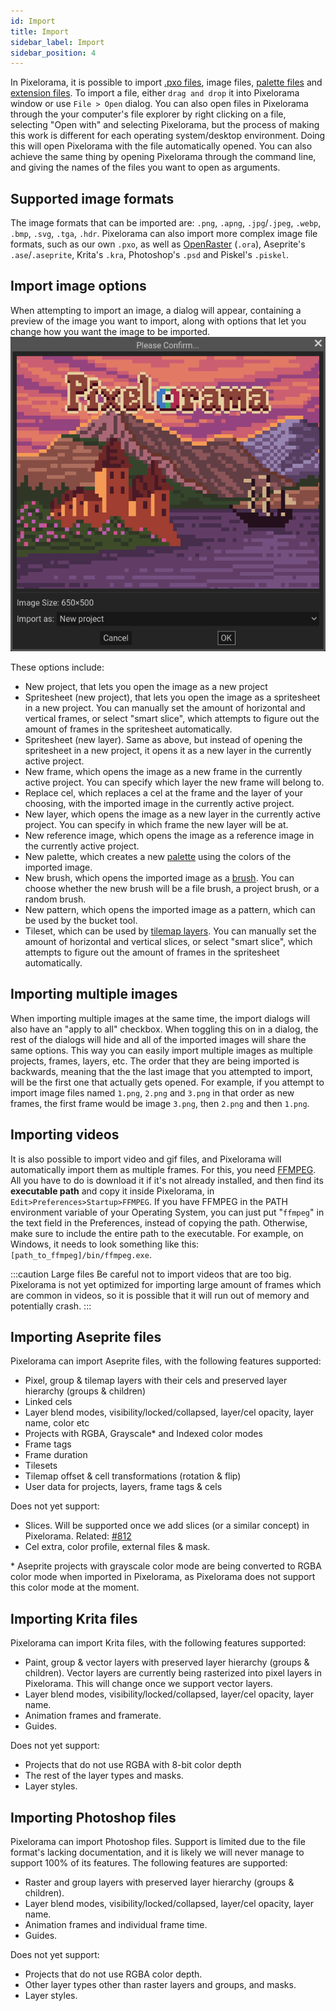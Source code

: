 ```yaml
---
id: Import
title: Import
sidebar_label: Import
sidebar_position: 4
---
```


In Pixelorama, it is possible to import [.pxo files](../concepts/project/#pxo-files), image files, [palette files](palettes) and [extension files](../extension_system/extension_basics). To import a file, either `drag and drop` it into Pixelorama window or use `File > Open` dialog. You can also open files in Pixelorama through the your computer's file explorer by right clicking on a file, selecting "Open with" and selecting Pixelorama, but the process of making this work is different for each operating system/desktop environment. Doing this will open Pixelorama with the file automatically opened. You can also achieve the same thing by opening Pixelorama through the command line, and giving the names of the files you want to open as arguments.

## Supported image formats
The image formats that can be imported are: `.png`, `.apng`, `.jpg`/`.jpeg`, `.webp`, `.bmp`, `.svg`, `.tga`, `.hdr`. Pixelorama can also import more complex image file formats, such as our own `.pxo`, as well as [OpenRaster](https://www.openraster.org/) (`.ora`), Aseprite's `.ase`/`.aseprite`, Krita's `.kra`, Photoshop's `.psd` and Piskel's `.piskel`.

## Import image options
When attempting to import an image, a dialog will appear, containing a preview of the image you want to import, along with options that let you change how you want the image to be imported.
![Import image dialog](../../static/img/import_options_dialog.png)

These options include:
- New project, that lets you open the image as a new project
- Spritesheet (new project), that lets you open the image as a spritesheet in a new project. You can manually set the amount of horizontal and vertical frames, or select "smart slice", which attempts to figure out the amount of frames in the spritesheet automatically.
- Spritesheet (new layer). Same as above, but instead of opening the spritesheet in a new project, it opens it as a new layer in the currently active project.
- New frame, which opens the image as a new frame in the currently active project. You can specify which layer the new frame will belong to.
- Replace cel, which replaces a cel at the frame and the layer of your choosing, with the imported image in the currently active project.
- New layer, which opens the image as a new layer in the currently active project. You can specify in which frame the new layer will be at.
- New reference image, which opens the image as a reference image in the currently active project.
- New palette, which creates a new [palette](palettes) using the colors of the imported image.
- New brush, which opens the imported image as a [brush](../concepts/brush). You can choose whether the new brush will be a file brush, a project brush, or a random brush.
- New pattern, which opens the imported image as a pattern, which can be used by the bucket tool.
- Tileset, which can be used by [tilemap layers](tilemaps). You can manually set the amount of horizontal and vertical slices, or select "smart slice", which attempts to figure out the amount of frames in the spritesheet automatically.

## Importing multiple images
When importing multiple images at the same time, the import dialogs will also have an "apply to all" checkbox. When toggling this on in a dialog, the rest of the dialogs will hide and all of the imported images will share the same options. This way you can easily import multiple images as multiple projects, frames, layers, etc. The order that they are being imported is backwards, meaning that the the last image that you attempted to import, will be the first one that actually gets opened. For example, if you attempt to import image files named `1.png`, `2.png` and `3.png` in that order as new frames, the first frame would be image `3.png`, then `2.png` and then `1.png`.

## Importing videos
It is also possible to import video and gif files, and Pixelorama will automatically import them as multiple frames. For this, you need [FFMPEG](https://ffmpeg.org/). All you have to do is download it if it's not already installed, and then find its **executable path** and copy it inside Pixelorama, in `Edit>Preferences>Startup>FFMPEG`. If you have FFMPEG in the PATH environment variable of your Operating System, you can just put "`ffmpeg`" in the text field in the Preferences, instead of copying the path. Otherwise, make sure to include the entire path to the executable. For example, on Windows, it needs to look something like this: `[path_to_ffmpeg]/bin/ffmpeg.exe`.

:::caution Large files
Be careful not to import videos that are too big. Pixelorama is not yet optimized for importing large amount of frames which are common in videos, so it is possible that it will run out of memory and potentially crash.
:::

## Importing Aseprite files
Pixelorama can import Aseprite files, with the following features supported:
- Pixel, group & tilemap layers with their cels and preserved layer hierarchy (groups & children)
- Linked cels
- Layer blend modes, visibility/locked/collapsed, layer/cel opacity, layer name, color etc
- Projects with RGBA, Grayscale* and Indexed color modes
- Frame tags
- Frame duration
- Tilesets
- Tilemap offset & cell transformations (rotation & flip)
- User data for projects, layers, frame tags & cels

Does not yet support:
- Slices. Will be supported once we add slices (or a similar concept) in Pixelorama. Related: [#812](https://github.com/Orama-Interactive/Pixelorama/discussions/812)
- Cel extra, color profile, external files & mask.

\* Aseprite projects with grayscale color mode are being converted to RGBA color mode when imported in Pixelorama, as Pixelorama does not support this color mode at the moment.

## Importing Krita files
Pixelorama can import Krita files, with the following features supported:
- Paint, group & vector layers with preserved layer hierarchy (groups & children). Vector layers are currently being rasterized into pixel layers in Pixelorama. This will change once we support vector layers.
- Layer blend modes, visibility/locked/collapsed, layer/cel opacity, layer name.
- Animation frames and framerate.
- Guides.

Does not yet support:
- Projects that do not use RGBA with 8-bit color depth 
- The rest of the layer types and masks.
- Layer styles.

## Importing Photoshop files
Pixelorama can import Photoshop files. Support is limited due to the file format's lacking documentation, and it is likely we will never manage to support 100% of its features. The following features are supported:
- Raster and group layers with preserved layer hierarchy (groups & children).
- Layer blend modes, visibility/locked/collapsed, layer/cel opacity, layer name.
- Animation frames and individual frame time.
- Guides.

Does not yet support:
- Projects that do not use RGBA color depth.
- Other layer types other than raster layers and groups, and masks.
- Layer styles.
